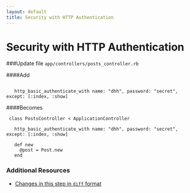 ```yaml
---
layout: default
title: Security with HTTP Authentication
---
```


<h1 id="main">Security with HTTP Authentication</h1>

###Update file `app/controllers/posts_controller.rb`

####Add
```
 
   http_basic_authenticate_with name: "dhh", password: "secret", except: [:index, :show]
```


####Becomes
```
 class PostsController < ApplicationController
 
   http_basic_authenticate_with name: "dhh", password: "secret", except: [:index, :show]
 
   def new
     @post = Post.new
   end

```



### Additional Resources

* [Changes in this step in `diff` format](https://github.com/software-academy/rails_getting_started_bdd/commit/5f206749ddf21e6239fdbdf446f46684f7c309cb)

